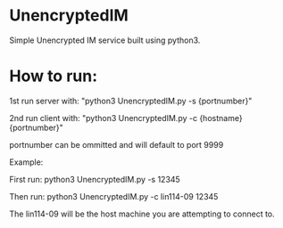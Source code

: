 # UnencryptedIM

Simple Unencrypted IM service built using python3.

# How to run:

1st run server with: "python3 UnencryptedIM.py -s {portnumber}"

2nd run client with: "python3 UnencryptedIM.py -c {hostname} {portnumber}"
  
  
  portnumber can be ommitted and will default to port 9999
  
  Example:
  
  First run: python3 UnencryptedIM.py -s 12345
  
  Then run: python3 UnencryptedIM.py -c lin114-09 12345
  
  The lin114-09 will be the host machine you are attempting to connect to.
